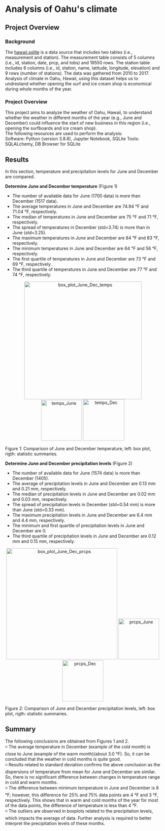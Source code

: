 # Analysis of Oahu's climate
## Project Overview
### Background
The [hawaii.sqlite](https://github.com/elp192/Surfing/blob/3a9586527e67f052c1907bc453e387250a8a6433/hawaii.sqlite) is a data source that includes two tables (i.e., measurement and station). The measurement table consists of 5 columns (i.e., id, station, date, prcp, and tobs) and 19550 rows. The station table includes 6 columns (i.e., id, station, name, latitude, longitude, elevation) and 9 rows (number of stations). The data was gathered from 2010 to 2017. Analysis of climate in Oahu, Hawaii, using this dataset helps us to undrestand whether opening the surf and ice cream shop is economical during whole months of the year.
### Project Overview
This project aims to analyze the weather of Oahu, Hawaii, to understand whether the weather in different months of the year (e.g., June and December) could influence the start of new business in this region (i.e., opening the surfboards and ice cream shop).<br>
The following resources are used to perform the analysis:<br>
Software: Python (version 3.8.8), Jupyter Notebook, SQLite
Tools: SQLALchemy, DB Browser for SQLite
## Results
In this section, temperature and precipitation levels for June and December are compared.

**Determine June and December temperature** (Figure 1)<br>
- The number of available data for June (1700 data) is more than December (1517 data).<br>
- The average temperatures in June and December are 74.94 °F and 71.04 °F, respectively.<br>
- The median of temperatures in June and December are 75 °F and 71 °F, respectively.<br>
- The spread of temperatures in December (std=3.74) is more than in June (std=3.25).<br>
- The maximum temperatures in June and December are 84 °F and 83 °F, respectively.<br>
- The minimum temperatures in June and December are 64 °F and 56 °F, respectively.<br>
- The first quartile of temperatures in June and December are 73 °F and 69 °F, respectively.<br>
- The third quartile of temperatures in June and December are 77 °F and 74 °F, respectively.

<p img align="center" width="100%">
<img width="381" alt="box_plot_June_Dec_temps" src="https://user-images.githubusercontent.com/85843401/130854705-d6acc3ee-4fd6-4560-9b15-302cf573438a.png">
<img width="132" alt="temps_June" src="https://user-images.githubusercontent.com/85843401/130854626-f8eeff48-e44a-4ad8-9f24-dea9d09e3500.png">
<img width="134" alt="temps_Dec" src="https://user-images.githubusercontent.com/85843401/130854645-f987a482-a82f-432a-b7ce-fc2e762a50ae.png"><figcaption>Figure 1: Comparison of June and December temperature, left: box plot, rigth: statistic summaries.</figcaption></figure>
</p>

**Determine June and December precipitation levels** (Figure 2)<br>
- The number of available data for June (1574 data) is more than December (1405).
- The average of precipitation levels in June and December are 0.13 mm and 0.21 mm, respectively.
- The median of precipitation levels in June and December are 0.02 mm and 0.03 mm, respectively.
- The spread of precipitation levels in December (std=0.54 mm) is more than June (std=0.33 mm).<br>
- The maximum precipitation levels in June and December are 6.4 mm and 4.4 mm, respectively.<br>
- The minimum and first quartile of precipitation levels in June and December are 0.<br>
- The third quartile of precipitation levels in June and December are 0.12 mm and 0.15 mm, respectively.

<p img align="center" width="100%">
<img width="360" alt="box_plot_June_Dec_prcps" src="https://user-images.githubusercontent.com/85843401/130854793-1ec6d986-fa12-418f-be47-792a45396b06.png">
<img width="132" alt="prcps_June" src="https://user-images.githubusercontent.com/85843401/130849076-8a8e7ab3-e243-4c77-970d-52f815dbf2a5.png">
<img width="133" alt="prcps_Dec" src="https://user-images.githubusercontent.com/85843401/130849083-b9fd3a1f-f085-4f0c-9258-715b540f23f3.png"><figcaption>Figure 2: Comparison of June and December precipitation levels, left: box plot, rigth: statistic summaries.</figcaption></figure>
</p>

## Summary
The following conclusions are obtained from Figures 1 and 2.<br>
:white_medium_small_square: The average temperature in December (example of the cold month) is close to June (example of the warm month)(about 3.0 °F). So, it can be concluded that the weather in cold months is quite good.<br>
:white_medium_small_square: Results related to standard deviation confirms the above conclusion as the dispersions of temperature from mean for June and December are similar. So, there is no significant difference between changes in temperature range in cold and warm months.<br>
:white_medium_small_square: The difference between minimum temperature in June and December is 8 °F; however, this difference for 25% and 75% data points are 4 °F and 3 °F, respectively. This shows that in warm and cold months of the year for most of the data points, the difference of temperature is less than 4 °F.<br>
:white_medium_small_square: The outliers are observed in boxplots related to the precipitation levels, which impacts the average of data. Further analysis is required to better interpret the precipitation levels of these months.

 
